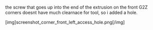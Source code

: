 the screw that goes up into the end of the extrusion on the front G2Z corners doesnt have much clearnace for tool, so i added a hole.

[img]screenshot_corner_front_left_access_hole.png[/img]
